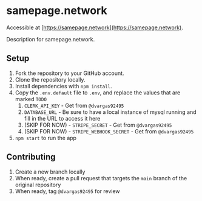 # samepage.network

Accessible at [https://samepage.network](https://samepage.network). 

Description for samepage.network.

## Setup

1. Fork the repository to your GitHub account.
1. Clone the repository locally.
1. Install dependencies with `npm install`.
1. Copy the `.env.default` file to `.env`, and replace the values that are marked `TODO`
    1. `CLERK_API_KEY` - Get from `@dvargas92495`
    1. `DATABASE_URL` - Be sure to have a local instance of mysql running and fill in the URL to access it here
    1. (SKIP FOR NOW) - `STRIPE_SECRET` - Get from `@dvargas92495`
    1. (SKIP FOR NOW) - `STRIPE_WEBHOOK_SECRET` - Get from `@dvargas92495`
1. `npm start` to run the app

## Contributing

1. Create a new branch locally
1. When ready, create a pull request that targets the `main` branch of the original repository
1. When ready, tag `@dvargas92495` for review
